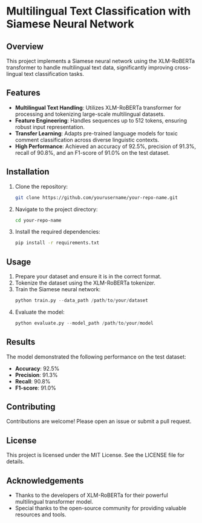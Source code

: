 # Multilingual Text Classification with Siamese Neural Network

## Overview
This project implements a Siamese neural network using the XLM-RoBERTa transformer to handle multilingual text data, significantly improving cross-lingual text classification tasks.

## Features
- **Multilingual Text Handling**: Utilizes XLM-RoBERTa transformer for processing and tokenizing large-scale multilingual datasets.
- **Feature Engineering**: Handles sequences up to 512 tokens, ensuring robust input representation.
- **Transfer Learning**: Adapts pre-trained language models for toxic comment classification across diverse linguistic contexts.
- **High Performance**: Achieved an accuracy of 92.5%, precision of 91.3%, recall of 90.8%, and an F1-score of 91.0% on the test dataset.

## Installation
1. Clone the repository:
    ```bash
    git clone https://github.com/yourusername/your-repo-name.git
    ```
2. Navigate to the project directory:
    ```bash
    cd your-repo-name
    ```
3. Install the required dependencies:
    ```bash
    pip install -r requirements.txt
    ```

## Usage
1. Prepare your dataset and ensure it is in the correct format.
2. Tokenize the dataset using the XLM-RoBERTa tokenizer.
3. Train the Siamese neural network:
    ```python
    python train.py --data_path /path/to/your/dataset
    ```
4. Evaluate the model:
    ```python
    python evaluate.py --model_path /path/to/your/model
    ```

## Results
The model demonstrated the following performance on the test dataset:
- **Accuracy**: 92.5%
- **Precision**: 91.3%
- **Recall**: 90.8%
- **F1-score**: 91.0%

## Contributing
Contributions are welcome! Please open an issue or submit a pull request.

## License
This project is licensed under the MIT License. See the LICENSE file for details.

## Acknowledgements
- Thanks to the developers of XLM-RoBERTa for their powerful multilingual transformer model.
- Special thanks to the open-source community for providing valuable resources and tools.

